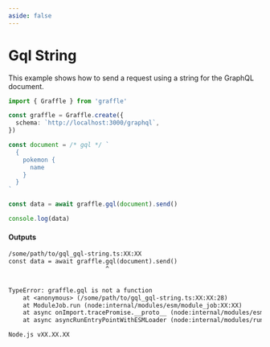 ```yaml
---
aside: false
---
```


# Gql String

This example shows how to send a request using a string for the GraphQL document.

<!-- dprint-ignore-start -->
```ts twoslash
import { Graffle } from 'graffle'

const graffle = Graffle.create({
  schema: `http://localhost:3000/graphql`,
})

const document = /* gql */ `
  {
    pokemon {
      name
    }
  }	
`

const data = await graffle.gql(document).send()

console.log(data)
```
<!-- dprint-ignore-end -->

#### Outputs

<!-- dprint-ignore-start -->
```txt
/some/path/to/gql_gql-string.ts:XX:XX
const data = await graffle.gql(document).send()
                           ^


TypeError: graffle.gql is not a function
    at <anonymous> (/some/path/to/gql_gql-string.ts:XX:XX:28)
    at ModuleJob.run (node:internal/modules/esm/module_job:XX:XX)
    at async onImport.tracePromise.__proto__ (node:internal/modules/esm/loader:XX:XX)
    at async asyncRunEntryPointWithESMLoader (node:internal/modules/run_main:XX:XX)

Node.js vXX.XX.XX
```
<!-- dprint-ignore-end -->
